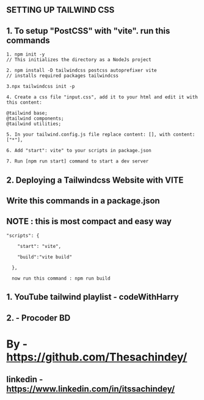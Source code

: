 ## SETTING UP TAILWIND CSS 
## 1. To setup "PostCSS" with "vite". run this commands
```
1. npm init -y 
// This initializes the directory as a NodeJs project
```

```
2. npm install -D tailwindcss postcss autoprefixer vite 
// installs required packages tailwindcss
```
```
3.npx tailwindcss init -p
```

```
4. Create a css file "input.css", add it to your html and edit it with this content:

@tailwind base;
@tailwind components;
@tailwind utilities;
```

```
5. In your tailwind.config.js file replace content: [], with content: ["*"],
```

```
6. Add "start": vite" to your scripts in package.json
```

```
7. Run [npm run start] command to start a dev server
```

## 2. Deploying a Tailwindcss Website with VITE
## Write this commands in a package.json

## NOTE : this is most compact and easy way
```
"scripts": {

    "start": "vite",

    "build":"vite build"

  },

  now run this command : npm run build
```

## 1. YouTube tailwind playlist - codeWithHarry
## 2. - Procoder BD
# By - https://github.com/Thesachindey/
## linkedin - https://www.linkedin.com/in/itssachindey/
